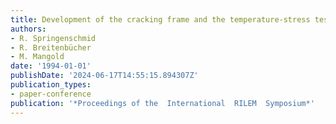 ```yaml
---
title: Development of the cracking frame and the temperature-stress testing machine
authors:
- R. Springenschmid
- R. Breitenbücher
- M. Mangold
date: '1994-01-01'
publishDate: '2024-06-17T14:55:15.894307Z'
publication_types:
- paper-conference
publication: '*Proceedings of the  International  RILEM  Symposium*'
---
```

